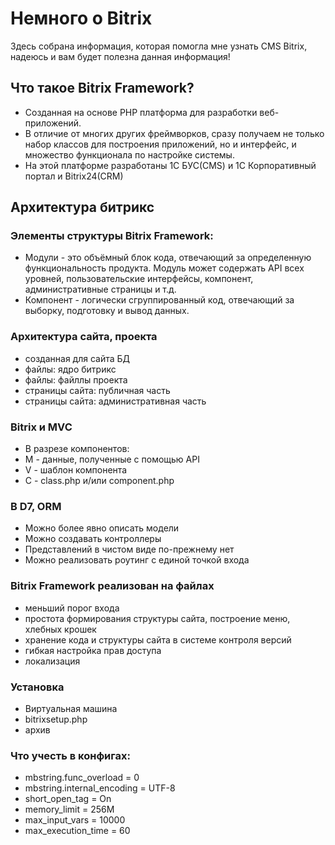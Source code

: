 # Немного о Bitrix 
Здесь собрана информация, которая помогла мне узнать CMS Bitrix, надеюсь и вам будет полезна данная информация!
## Что такое Bitrix Framework?
- Созданная на основе PHP платформа для разработки веб-приложений.
- В отличие от многих других фреймворков, сразу получаем не только набор классов для построения приложений, но и интерфейс, и множество функционала по настройке системы.
- На этой платформе разработаны 1С БУС(CMS) и 1С Корпоративный портал и Bitrix24(CRM)

## Архитектура битрикс

### Элементы структуры Bitrix Framework:
- Модули - это объёмный блок кода, отвечающий за определенную функциональность продукта. Модуль может содержать API всех уровней, пользовательские интерфейсы, компонент, административные страницы и т.д.
- Компонент - логически сгруппированный код, отвечающий за выборку, подготовку и вывод данных.

### Архитектура сайта, проекта
- созданная для сайта БД
- файлы: ядро битрикс
- файлы: файллы проекта
- страницы сайта: публичная часть
- страницы сайта: административная часть

### Bitrix и MVC
- В разрезе компонентов:
- M - данные, полученные с помощью API
- V - шаблон компонента
- C - class.php и/или component.php

### В D7, ORM
- Можно более явно описать модели
- Можно создавать контроллеры
- Представлений в чистом виде по-прежнему нет
- Можно реализовать роутинг с единой точкой входа

### Bitrix Framework реализован на файлах
- меньший порог входа
- простота формирования структуры сайта, построение меню, хлебных крошек
- хранение кода и структуры сайта в системе контроля версий
- гибкая настройка прав доступа
- локализация

### Установка
- Виртуальная машина
- bitrixsetup.php
- архив

### Что учесть в конфигах:

- mbstring.func_overload = 0
- mbstring.internal_encoding = UTF-8
- short_open_tag = On
- memory_limit = 256М
- max_input_vars = 10000
- max_execution_time = 60

